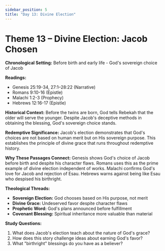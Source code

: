 ```yaml
---
sidebar_position: 5
title: "Day 13: Divine Election"
---
```


# Theme 13 – Divine Election: Jacob Chosen

**Chronological Setting:** Before birth and early life - God's sovereign choice of Jacob

**Readings:**
- Genesis 25:19-34, 27:1–28:22 (Narrative)
- Romans 9:10-16 (Epistle)
- Malachi 1:2-3 (Prophecy)
- Hebrews 12:16-17 (Epistle)

**Historical Context:** Before the twins are born, God tells Rebekah that the older will serve the younger. Despite Jacob's deceptive methods in obtaining the blessing, God's sovereign choice stands.

**Redemptive Significance:** Jacob's election demonstrates that God's choices are not based on human merit but on His sovereign purpose. This establishes the principle of divine grace that runs throughout redemptive history.

**Why These Passages Connect:** Genesis shows God's choice of Jacob before birth and despite his character flaws. Romans uses this as the prime example of divine election independent of works. Malachi confirms God's love for Jacob and rejection of Esau. Hebrews warns against being like Esau who despised his birthright.

**Theological Threads:**
- **Sovereign Election:** God chooses based on His purpose, not merit
- **Divine Grace:** Undeserved favor despite character flaws
- **Prophetic Word:** God's plans announced before fulfillment
- **Covenant Blessing:** Spiritual inheritance more valuable than material

**Study Questions:**
1. What does Jacob's election teach about the nature of God's grace?
2. How does this story challenge ideas about earning God's favor?
3. What "birthright" blessings do you have as a believer?